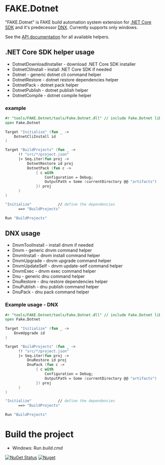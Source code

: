 # FAKE.Dotnet

"FAKE.Dotnet" is FAKE build automation system extension for [.NET Core SDK](http://github.com/dotnet/cli) and it's predecessor [DNX](https://github.com/aspnet/dnx). Currently supports only windows.

See the [API documentation](http://dolly22.github.io/FAKE.Dotnet/apidocs) for all available helpers.

## .NET Core SDK helper usage

* DotnetDownloadInstaller - download .NET Core SDK installer
* DotnetCliInstall - install .NET Core SDK if needed
* Dotnet - generic dotnet cli command helper
* DotnetRestore - dotnet restore dependencies helper
* DotnetPack - dotnet pack helper
* DotnetPublish - dotnet publish helper
* DotnetCompile - dotnet compile helper

### example
```fsharp
#r "tools/FAKE.Dotnet/tools/Fake.Dotnet.dll" // include Fake.Dotnet lib
open Fake.Dotnet 
	
Target "Initialize" (fun _ ->
	DotnetCliInstall id
)

Target "BuildProjects" (fun _ ->
	  !! "src/*/project.json" 
	  |> Seq.iter(fun proj ->  
		  DotnetRestore id proj
		  DotnetPack (fun c -> 
			  { c with 
				  Configuration = Debug;                    
				  OutputPath = Some (currentDirectory @@ "artifacts")
			  }) proj
	  )
)

"Initialize"            // define the dependencies
	  ==> "BuildProjects"
	
Run "BuildProjects"
```

## DNX usage

* DnvmToolInstall - install dnvm if needed
* Dnvm - generic dnvm command helper
* DnvmInstall - dnvm install command helper
* DnvmUpgrade - dnvm upgrade command helper
* DnvmUpdateSelf - dnvm update-self command helper
* DnvmExec - dnvm exec command helper
* Dnu - generic dnu command helper
* DnuRestore - dnu restore dependencies helper
* DnuPublish - dnu publish command helper
* DnuPack - dnu pack command helper


### Example usage - DNX
```fsharp
#r "tools/FAKE.Dotnet/tools/Fake.Dotnet.dll" // include Fake.Dotnet lib
open Fake.Dotnet 
	
Target "Initialize" (fun _ ->
	DnvmUpgrade id
)

Target "BuildProjects" (fun _ ->
	  !! "src/*/project.json" 
	  |> Seq.iter(fun proj ->  
		  DnuRestore id proj
		  DnuPack (fun c -> 
			  { c with 
				  Configuration = Debug;                    
				  OutputPath = Some (currentDirectory @@ "artifacts")
			  }) proj
	  )
)

"Initialize"            // define the dependencies
	  ==> "BuildProjects"
	
Run "BuildProjects"
```


# Build the project

* Windows: Run *build.cmd*

[![NuGet Status](http://img.shields.io/nuget/v/FAKE.dotnet.svg?style=flat)](https://www.nuget.org/packages/FAKE.Dotnet/)
[![Nuget](https://img.shields.io/nuget/dt/FAKE.dotnet.svg)](http://nuget.org/packages/FAKE.Dotnet)
